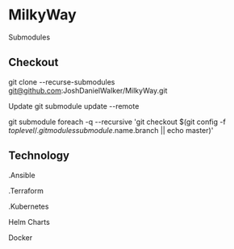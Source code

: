 # MilkyWay
Submodules

## Checkout
git clone --recurse-submodules  git@github.com:JoshDanielWalker/MilkyWay.git

Update
git submodule update --remote

git submodule foreach -q --recursive 'git checkout $(git config -f $toplevel/.gitmodules submodule.$name.branch || echo master)'

## Technology

.Ansible

.Terraform

.Kubernetes

Helm Charts

Docker
